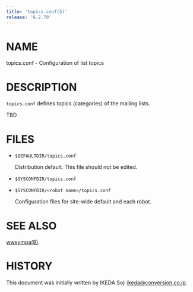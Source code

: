 ```yaml
---
title: 'topics.conf(5)'
release: '6.2.70'
---
```


# NAME

topics.conf - Configuration of list topics

# DESCRIPTION

`topics.conf` defines topics (categories) of the mailing lists.

TBD

# FILES

- `$DEFAULTDIR/topics.conf`

    Distribution default.  This file should not be edited.

- `$SYSCONFDIR/topics.conf`
- `$SYSCONFDIR/<robot name>/topics.conf`

    Configuration files for site-wide default and each robot.

# SEE ALSO

[wwsympa(8)](./wwsympa.8.md).

# HISTORY

This document was initially written by IKEDA Soji <ikeda@conversion.co.jp>.
